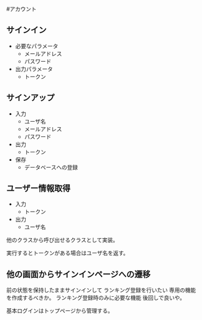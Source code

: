 #アカウント

## サインイン

+ 必要なパラメータ
  + メールアドレス
  + パスワード
+ 出力パラメータ
  + トークン

## サインアップ

+ 入力
  + ユーザ名
  + メールアドレス
  + パスワード
+ 出力
  + トークン
+ 保存
  + データベースへの登録

## ユーザー情報取得

+ 入力
  + トークン
+ 出力
  + ユーザ名

他のクラスから呼び出せるクラスとして実装。

実行するとトークンがある場合はユーザ名を返す。


## 他の画面からサインインページへの遷移

前の状態を保持したままサインインして
ランキング登録を行いたい
専用の機能を作成するべきか。
ランキング登録時のみに必要な機能
後回しで良いや。

基本ログインはトップページから管理する。